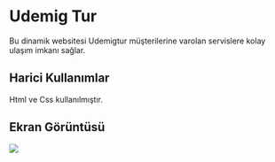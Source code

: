 <h1>Udemig Tur</h1>

Bu dinamik websitesi Udemigtur müşterilerine varolan servislere kolay ulaşım imkanı sağlar.

<h2>Harici Kullanımlar</h2>

Html ve Css kullanılmıştır.

<h2>Ekran Görüntüsü</h2>


![](udemig2.gif)
